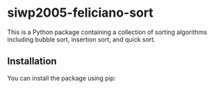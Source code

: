 # siwp2005-feliciano-sort

This is a Python package containing a collection of sorting algorithms including bubble sort, insertion sort, and quick sort.

## Installation

You can install the package using pip:

